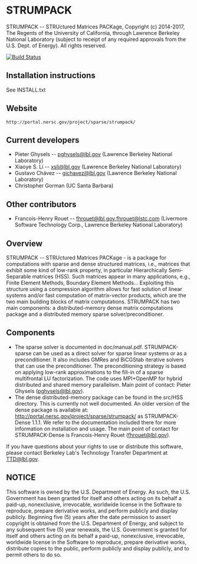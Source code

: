 # STRUMPACK
STRUMPACK -- STRUctured Matrices PACKage, Copyright (c) 2014-2017, The
Regents of the University of California, through Lawrence Berkeley
National Laboratory (subject to receipt of any required approvals from
the U.S. Dept. of Energy).  All rights reserved.

[![Build Status](https://travis-ci.org/pghysels/STRUMPACK.svg?branch=master)](https://travis-ci.org/pghysels/STRUMPACK)

## Installation instructions
   See INSTALL.txt


## Website
    http://portal.nersc.gov/project/sparse/strumpack/


## Current developers
 - Pieter Ghysels -- pghysels@lbl.gov (Lawrence Berkeley National Laboratory)
 - Xiaoye S. Li -- xsli@lbl.gov (Lawrence Berkeley National Laboratory)
 - Gustavo Chávez -- gichavez@lbl.gov (Lawrence Berkeley National Laboratory)
 - Christopher Gorman (UC Santa Barbara)

## Other contributors
 - Francois-Henry Rouet -- fhrouet@lbl.gov,fhrouet@lstc.com (Livermore
   Software Technology Corp., Lawrence Berkeley National Laboratory)


## Overview
STRUMPACK -- STRUctured Matrices PACKage - is a package for
computations with sparse and dense structured matrices, i.e., matrices
that exhibit some kind of low-rank property, in particular
Hierarchically Semi-Separable matrices (HSS).  Such matrices appear in
many applications, e.g., Finite Element Methods, Boundary Element
Methods... Exploiting this structure using a compression algorithm
allows for fast solution of linear systems and/or fast computation of
matrix-vector products, which are the two main building blocks of
matrix computations. STRUMPACK has two main components: a
distributed-memory dense matrix computations package and a distributed
memory sparse solver/preconditioner.

##  Components
 - The sparse solver is documented in doc/manual.pdf. STRUMPACK-sparse
   can be used as a direct solver for sparse linear systems or as a
   preconditioner. It also includes GMRes and BiCGStab iterative
   solvers that can use the preconditioner. The preconditioning
   strategy is based on applying low-rank approximations to the
   fill-in of a sparse multifrontal LU factorization.  The code uses
   MPI+OpenMP for hybrid distributed and shared memory parallelism.
   Main point of contact: Pieter Ghysels (pghysels@lbl.gov).
 - The dense distributed-memory package can be found in the src/HSS
   directory. This is currently not well documented. An older version
   of the dense package is available at:
   http://portal.nersc.gov/project/sparse/strumpack/ as
   STRUMPACK-Dense 1.1.1. We refer to the documentation included there
   for more information on installation and usage. The main point of
   contact for STRUMPACK-Dense is Francois-Henry Rouet
   (fhrouet@lbl.gov).

If you have questions about your rights to use or distribute this
software, please contact Berkeley Lab's Technology Transfer Department
at TTD@lbl.gov.

## NOTICE
This software is owned by the U.S. Department of Energy.  As
such, the U.S. Government has been granted for itself and others
acting on its behalf a paid-up, nonexclusive, irrevocable, worldwide
license in the Software to reproduce, prepare derivative works, and
perform publicly and display publicly.  Beginning five (5) years after
the date permission to assert copyright is obtained from the
U.S. Department of Energy, and subject to any subsequent five (5) year
renewals, the U.S. Government is granted for itself and others acting
on its behalf a paid-up, nonexclusive, irrevocable, worldwide license
in the Software to reproduce, prepare derivative works, distribute
copies to the public, perform publicly and display publicly, and to
permit others to do so.
